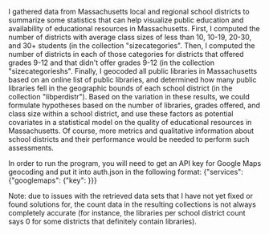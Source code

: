 I gathered data from Massachusetts local and regional school districts to summarize some statistics that can help visualize public education and availability of educational resources in Massachusetts. First, I computed the number of districts with average class sizes of less than 10, 10-19, 20-30, and 30+ students (in the collection "sizecategories". Then, I computed the number of districts in each of those categories for districts that offered grades 9-12 and that didn't offer grades 9-12 (in the collection "sizecategorieshs". Finally, I geocoded all public libraries in Massachusetts based on an online list of public libraries, and determined how many public libraries fell in the geographic bounds of each school district (in the collection "libperdistr"). Based on the variation in these results, we could formulate hypotheses based on the number of libraries, grades offered, and class size within a school district, and use these factors as potential covariates in a statistical model on the quality of educational resources in Massachusetts. Of course, more metrics and qualitative information about school districts and their performance would be needed to perform such assessments.

In order to run the program, you will need to get an API key for Google Maps geocoding and put it into auth.json in the following format:
{"services": {"googlemaps": {"key": <API key>}}}


Note: due to issues with the retrieved data sets that I have not yet fixed or found solutions for, the count data in the resulting collections is not always completely accurate (for instance, the libraries per school district count says 0 for some districts that definitely contain libraries).